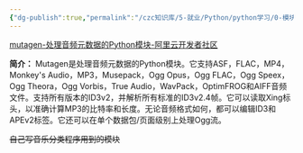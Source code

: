 ```yaml
---
{"dg-publish":true,"permalink":"/czc知识库/5-就业/Python/python学习/0-模块/python模块：mutagen：处理音频元数据的Python模块/","dgPassFrontmatter":true,"created":"2024-12-07T08:39:46.923+08:00","updated":"2024-12-08T12:19:23.674+08:00"}
---
```



[mutagen-处理音频元数据的Python模块-阿里云开发者社区](https://developer.aliyun.com/article/779937)

**简介：** Mutagen是处理音频元数据的Python模块。它支持ASF，FLAC，MP4，Monkey's Audio，MP3，Musepack，Ogg Opus，Ogg FLAC，Ogg Speex，Ogg Theora，Ogg Vorbis，True Audio，WavPack，OptimFROG和AIFF音频文件。支持所有版本的ID3v2，并解析所有标准的ID3v2.4帧。它可以读取Xing标头，以准确计算MP3的比特率和长度。无论音频格式如何，都可以编辑ID3和APEv2标签。它还可以在单个数据包/页面级别上处理Ogg流。


~~自己写音乐分类程序用到的模块~~

